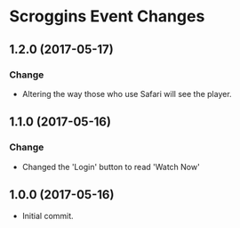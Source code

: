 # Scroggins Event Changes

## 1.2.0 (2017-05-17)

### Change

* Altering the way those who use Safari will see the player.

## 1.1.0 (2017-05-16)

### Change

* Changed the 'Login' button to read 'Watch Now'

## 1.0.0 (2017-05-16)

* Initial commit.